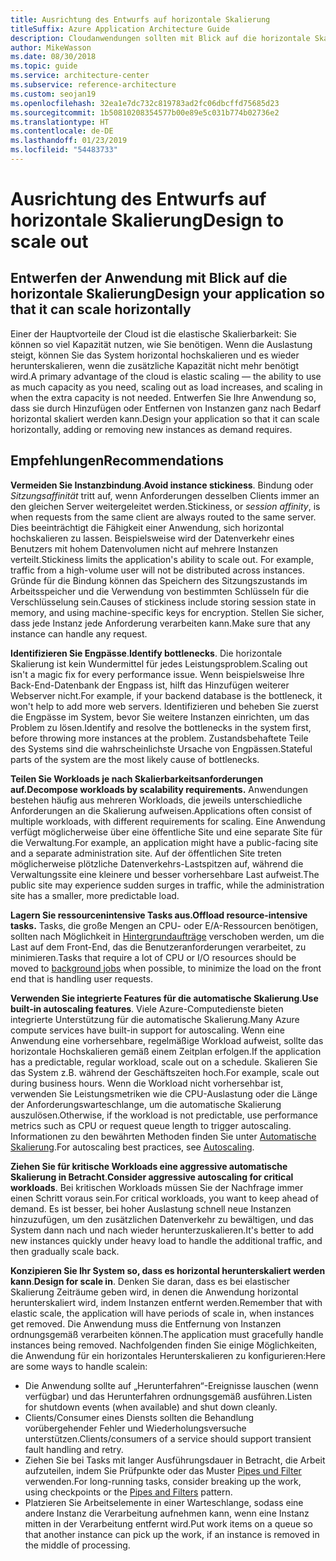 ```yaml
---
title: Ausrichtung des Entwurfs auf horizontale Skalierung
titleSuffix: Azure Application Architecture Guide
description: Cloudanwendungen sollten mit Blick auf die horizontale Skalierung entworfen werden.
author: MikeWasson
ms.date: 08/30/2018
ms.topic: guide
ms.service: architecture-center
ms.subservice: reference-architecture
ms.custom: seojan19
ms.openlocfilehash: 32ea1e7dc732c819783ad2fc06dbcffd75685d23
ms.sourcegitcommit: 1b50810208354577b00e89e5c031b774b02736e2
ms.translationtype: HT
ms.contentlocale: de-DE
ms.lasthandoff: 01/23/2019
ms.locfileid: "54483733"
---
```

# <a name="design-to-scale-out"></a><span data-ttu-id="d840e-103">Ausrichtung des Entwurfs auf horizontale Skalierung</span><span class="sxs-lookup"><span data-stu-id="d840e-103">Design to scale out</span></span>

## <a name="design-your-application-so-that-it-can-scale-horizontally"></a><span data-ttu-id="d840e-104">Entwerfen der Anwendung mit Blick auf die horizontale Skalierung</span><span class="sxs-lookup"><span data-stu-id="d840e-104">Design your application so that it can scale horizontally</span></span>

<span data-ttu-id="d840e-105">Einer der Hauptvorteile der Cloud ist die elastische Skalierbarkeit: Sie können so viel Kapazität nutzen, wie Sie benötigen. Wenn die Auslastung steigt, können Sie das System horizontal hochskalieren und es wieder herunterskalieren, wenn die zusätzliche Kapazität nicht mehr benötigt wird.</span><span class="sxs-lookup"><span data-stu-id="d840e-105">A primary advantage of the cloud is elastic scaling &mdash; the ability to use as much capacity as you need, scaling out as load increases, and scaling in when the extra capacity is not needed.</span></span> <span data-ttu-id="d840e-106">Entwerfen Sie Ihre Anwendung so, dass sie durch Hinzufügen oder Entfernen von Instanzen ganz nach Bedarf horizontal skaliert werden kann.</span><span class="sxs-lookup"><span data-stu-id="d840e-106">Design your application so that it can scale horizontally, adding or removing new instances as demand requires.</span></span>

## <a name="recommendations"></a><span data-ttu-id="d840e-107">Empfehlungen</span><span class="sxs-lookup"><span data-stu-id="d840e-107">Recommendations</span></span>

<span data-ttu-id="d840e-108">**Vermeiden Sie Instanzbindung**.</span><span class="sxs-lookup"><span data-stu-id="d840e-108">**Avoid instance stickiness**.</span></span> <span data-ttu-id="d840e-109">Bindung oder *Sitzungsaffinität* tritt auf, wenn Anforderungen desselben Clients immer an den gleichen Server weitergeleitet werden.</span><span class="sxs-lookup"><span data-stu-id="d840e-109">Stickiness, or *session affinity*, is when requests from the same client are always routed to the same server.</span></span> <span data-ttu-id="d840e-110">Dies beeinträchtigt die Fähigkeit einer Anwendung, sich horizontal hochskalieren zu lassen. Beispielsweise wird der Datenverkehr eines Benutzers mit hohem Datenvolumen nicht auf mehrere Instanzen verteilt.</span><span class="sxs-lookup"><span data-stu-id="d840e-110">Stickiness limits the application's ability to scale out. For example, traffic from a high-volume user will not be distributed across instances.</span></span> <span data-ttu-id="d840e-111">Gründe für die Bindung können das Speichern des Sitzungszustands im Arbeitsspeicher und die Verwendung von bestimmten Schlüsseln für die Verschlüsselung sein.</span><span class="sxs-lookup"><span data-stu-id="d840e-111">Causes of stickiness include storing session state in memory, and using machine-specific keys for encryption.</span></span> <span data-ttu-id="d840e-112">Stellen Sie sicher, dass jede Instanz jede Anforderung verarbeiten kann.</span><span class="sxs-lookup"><span data-stu-id="d840e-112">Make sure that any instance can handle any request.</span></span>

<span data-ttu-id="d840e-113">**Identifizieren Sie Engpässe**.</span><span class="sxs-lookup"><span data-stu-id="d840e-113">**Identify bottlenecks**.</span></span> <span data-ttu-id="d840e-114">Die horizontale Skalierung ist kein Wundermittel für jedes Leistungsproblem.</span><span class="sxs-lookup"><span data-stu-id="d840e-114">Scaling out isn't a magic fix for every performance issue.</span></span> <span data-ttu-id="d840e-115">Wenn beispielsweise Ihre Back-End-Datenbank der Engpass ist, hilft das Hinzufügen weiterer Webserver nicht.</span><span class="sxs-lookup"><span data-stu-id="d840e-115">For example, if your backend database is the bottleneck, it won't help to add more web servers.</span></span> <span data-ttu-id="d840e-116">Identifizieren und beheben Sie zuerst die Engpässe im System, bevor Sie weitere Instanzen einrichten, um das Problem zu lösen.</span><span class="sxs-lookup"><span data-stu-id="d840e-116">Identify and resolve the bottlenecks in the system first, before throwing more instances at the problem.</span></span> <span data-ttu-id="d840e-117">Zustandsbehaftete Teile des Systems sind die wahrscheinlichste Ursache von Engpässen.</span><span class="sxs-lookup"><span data-stu-id="d840e-117">Stateful parts of the system are the most likely cause of bottlenecks.</span></span>

<span data-ttu-id="d840e-118">**Teilen Sie Workloads je nach Skalierbarkeitsanforderungen auf.**</span><span class="sxs-lookup"><span data-stu-id="d840e-118">**Decompose workloads by scalability requirements.**</span></span>  <span data-ttu-id="d840e-119">Anwendungen bestehen häufig aus mehreren Workloads, die jeweils unterschiedliche Anforderungen an die Skalierung aufweisen.</span><span class="sxs-lookup"><span data-stu-id="d840e-119">Applications often consist of multiple workloads, with different requirements for scaling.</span></span> <span data-ttu-id="d840e-120">Eine Anwendung verfügt möglicherweise über eine öffentliche Site und eine separate Site für die Verwaltung.</span><span class="sxs-lookup"><span data-stu-id="d840e-120">For example, an application might have a public-facing site and a separate administration site.</span></span> <span data-ttu-id="d840e-121">Auf der öffentlichen Site treten möglicherweise plötzliche Datenverkehrs-Lastspitzen auf, während die Verwaltungssite eine kleinere und besser vorhersehbare Last aufweist.</span><span class="sxs-lookup"><span data-stu-id="d840e-121">The public site may experience sudden surges in traffic, while the administration site has a smaller, more predictable load.</span></span>

<span data-ttu-id="d840e-122">**Lagern Sie ressourcenintensive Tasks aus.**</span><span class="sxs-lookup"><span data-stu-id="d840e-122">**Offload resource-intensive tasks.**</span></span> <span data-ttu-id="d840e-123">Tasks, die große Mengen an CPU- oder E/A-Ressourcen benötigen, sollten nach Möglichkeit in [Hintergrundaufträge][background-jobs] verschoben werden, um die Last auf dem Front-End, das die Benutzeranforderungen verarbeitet, zu minimieren.</span><span class="sxs-lookup"><span data-stu-id="d840e-123">Tasks that require a lot of CPU or I/O resources should be moved to [background jobs][background-jobs] when possible, to minimize the load on the front end that is handling user requests.</span></span>

<span data-ttu-id="d840e-124">**Verwenden Sie integrierte Features für die automatische Skalierung**.</span><span class="sxs-lookup"><span data-stu-id="d840e-124">**Use built-in autoscaling features**.</span></span> <span data-ttu-id="d840e-125">Viele Azure-Computedienste bieten integrierte Unterstützung für die automatische Skalierung.</span><span class="sxs-lookup"><span data-stu-id="d840e-125">Many Azure compute services have built-in support for autoscaling.</span></span> <span data-ttu-id="d840e-126">Wenn eine Anwendung eine vorhersehbare, regelmäßige Workload aufweist, sollte das horizontale Hochskalieren gemäß einem Zeitplan erfolgen.</span><span class="sxs-lookup"><span data-stu-id="d840e-126">If the application has a predictable, regular workload, scale out on a schedule.</span></span> <span data-ttu-id="d840e-127">Skalieren Sie das System z.B. während der Geschäftszeiten hoch.</span><span class="sxs-lookup"><span data-stu-id="d840e-127">For example, scale out during business hours.</span></span> <span data-ttu-id="d840e-128">Wenn die Workload nicht vorhersehbar ist, verwenden Sie Leistungsmetriken wie die CPU-Auslastung oder die Länge der Anforderungswarteschlange, um die automatische Skalierung auszulösen.</span><span class="sxs-lookup"><span data-stu-id="d840e-128">Otherwise, if the workload is not predictable, use performance metrics such as CPU or request queue length to trigger autoscaling.</span></span> <span data-ttu-id="d840e-129">Informationen zu den bewährten Methoden finden Sie unter [Automatische Skalierung][autoscaling].</span><span class="sxs-lookup"><span data-stu-id="d840e-129">For autoscaling best practices, see [Autoscaling][autoscaling].</span></span>

<span data-ttu-id="d840e-130">**Ziehen Sie für kritische Workloads eine aggressive automatische Skalierung in Betracht**.</span><span class="sxs-lookup"><span data-stu-id="d840e-130">**Consider aggressive autoscaling for critical workloads**.</span></span> <span data-ttu-id="d840e-131">Bei kritischen Workloads müssen Sie der Nachfrage immer einen Schritt voraus sein.</span><span class="sxs-lookup"><span data-stu-id="d840e-131">For critical workloads, you want to keep ahead of demand.</span></span> <span data-ttu-id="d840e-132">Es ist besser, bei hoher Auslastung schnell neue Instanzen hinzuzufügen, um den zusätzlichen Datenverkehr zu bewältigen, und das System dann nach und nach wieder herunterzuskalieren.</span><span class="sxs-lookup"><span data-stu-id="d840e-132">It's better to add new instances quickly under heavy load to handle the additional traffic, and then gradually scale back.</span></span>

<span data-ttu-id="d840e-133">**Konzipieren Sie Ihr System so, dass es horizontal herunterskaliert werden kann**.</span><span class="sxs-lookup"><span data-stu-id="d840e-133">**Design for scale in**.</span></span>  <span data-ttu-id="d840e-134">Denken Sie daran, dass es bei elastischer Skalierung Zeiträume geben wird, in denen die Anwendung horizontal herunterskaliert wird, indem Instanzen entfernt werden.</span><span class="sxs-lookup"><span data-stu-id="d840e-134">Remember that with elastic scale, the application will have periods of scale in, when instances get removed.</span></span> <span data-ttu-id="d840e-135">Die Anwendung muss die Entfernung von Instanzen ordnungsgemäß verarbeiten können.</span><span class="sxs-lookup"><span data-stu-id="d840e-135">The application must gracefully handle instances being removed.</span></span> <span data-ttu-id="d840e-136">Nachfolgenden finden Sie einige Möglichkeiten, die Anwendung für ein horizontales Herunterskalieren zu konfigurieren:</span><span class="sxs-lookup"><span data-stu-id="d840e-136">Here are some ways to handle scalein:</span></span>

- <span data-ttu-id="d840e-137">Die Anwendung sollte auf „Herunterfahren“-Ereignisse lauschen (wenn verfügbar) und das Herunterfahren ordnungsgemäß ausführen.</span><span class="sxs-lookup"><span data-stu-id="d840e-137">Listen for shutdown events (when available) and shut down cleanly.</span></span>
- <span data-ttu-id="d840e-138">Clients/Consumer eines Diensts sollten die Behandlung vorübergehender Fehler und Wiederholungsversuche unterstützen.</span><span class="sxs-lookup"><span data-stu-id="d840e-138">Clients/consumers of a service should support transient fault handling and retry.</span></span>
- <span data-ttu-id="d840e-139">Ziehen Sie bei Tasks mit langer Ausführungsdauer in Betracht, die Arbeit aufzuteilen, indem Sie Prüfpunkte oder das Muster [Pipes und Filter][pipes-filters-pattern] verwenden.</span><span class="sxs-lookup"><span data-stu-id="d840e-139">For long-running tasks, consider breaking up the work, using checkpoints or the [Pipes and Filters][pipes-filters-pattern] pattern.</span></span>
- <span data-ttu-id="d840e-140">Platzieren Sie Arbeitselemente in einer Warteschlange, sodass eine andere Instanz die Verarbeitung aufnehmen kann, wenn eine Instanz mitten in der Verarbeitung entfernt wird.</span><span class="sxs-lookup"><span data-stu-id="d840e-140">Put work items on a queue so that another instance can pick up the work, if an instance is removed in the middle of processing.</span></span>

<!-- links -->

[autoscaling]: ../../best-practices/auto-scaling.md
[background-jobs]: ../../best-practices/background-jobs.md
[pipes-filters-pattern]: ../../patterns/pipes-and-filters.md
